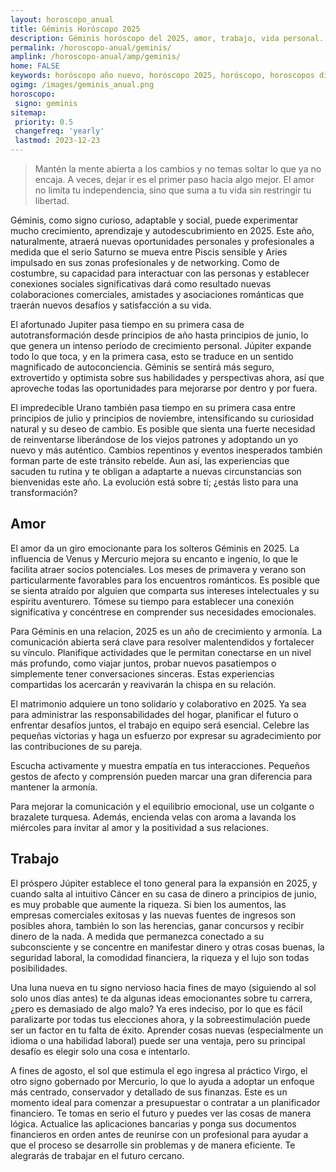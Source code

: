 ```yaml
---
layout: horoscopo_anual
title: Géminis Horóscopo 2025 
description: Géminis horóscopo del 2025, amor, trabajo, vida personal. Todas las predicciones para Géminis 2025 gratis. Disfruta este año nuevo.
permalink: /horoscopo-anual/geminis/
amplink: /horoscopo-anual/amp/geminis/
home: FALSE
keywords: horóscopo año nuevo, horóscopo 2025, horóscopo, horoscopos diarios gratis del dia de hoy, horóscopo diario gratis,horóscopo ano nuevo 2025, horóscopo esperanza gracia, horoscopo Géminis 2025, horoscop, horóscopos gratis, horoscopo Géminis, horoscopo Géminis 2025 gratis, Tarot, Astrologia, Zodíaco, Géminis, horoscopo gratis,tarot en femenino,videncia gratuita,horoscopos gratuitos,horóscopos, astrologia,videncia gratis
ogimg: /images/geminis_anual.png
horoscopo:
 signo: geminis
sitemap:
 priority: 0.5
 changefreq: 'yearly'
 lastmod: 2023-12-23
---
```





> Mantén la mente abierta a los cambios y no temas soltar lo que ya no encaja. A veces, dejar ir es el primer paso hacia algo mejor. El amor no limita tu independencia, sino que suma a tu vida sin restringir tu libertad.


Géminis, como signo curioso, adaptable y social, puede experimentar mucho crecimiento, aprendizaje y autodescubrimiento en 2025. Este año, naturalmente, atraerá nuevas oportunidades personales y profesionales a medida que el serio Saturno se mueva entre Piscis sensible y Aries impulsado en sus zonas profesionales y de networking. Como de costumbre, su capacidad para interactuar con las personas y establecer conexiones sociales significativas dará como resultado nuevas colaboraciones comerciales, amistades y asociaciones románticas que traerán nuevos desafíos y satisfacción a su vida.

El afortunado Jupiter pasa tiempo en su primera casa de autotransformación desde principios de año hasta principios de junio, lo que genera un intenso período de crecimiento personal. Júpiter expande todo lo que toca, y en la primera casa, esto se traduce en un sentido magnificado de autoconciencia. Géminis se sentirá más seguro, extrovertido y optimista sobre sus habilidades y perspectivas ahora, así que aproveche todas las oportunidades para mejorarse por dentro y por fuera.

El impredecible Urano también pasa tiempo en su primera casa entre principios de julio y principios de noviembre, intensificando su curiosidad natural y su deseo de cambio. Es posible que sienta una fuerte necesidad de reinventarse liberándose de los viejos patrones y adoptando un yo nuevo y más auténtico. Cambios repentinos y eventos inesperados también forman parte de este tránsito rebelde. Aun así, las experiencias que sacuden tu rutina y te obligan a adaptarte a nuevas circunstancias son bienvenidas este año. La evolución está sobre ti; ¿estás listo para una transformación? 

## Amor

El amor da un giro emocionante para los solteros Géminis en 2025. La influencia de Venus y Mercurio mejora su encanto e ingenio, lo que le facilita atraer socios potenciales. Los meses de primavera y verano son particularmente favorables para los encuentros románticos. Es posible que se sienta atraído por alguien que comparta sus intereses intelectuales y su espíritu aventurero. Tómese su tiempo para establecer una conexión significativa y concéntrese en comprender sus necesidades emocionales.

Para Géminis en una relacion, 2025 es un año de crecimiento y armonía. La comunicación abierta será clave para resolver malentendidos y fortalecer su vínculo. Planifique actividades que le permitan conectarse en un nivel más profundo, como viajar juntos, probar nuevos pasatiempos o simplemente tener conversaciones sinceras. Estas experiencias compartidas los acercarán y reavivarán la chispa en su relación.

El matrimonio adquiere un tono solidario y colaborativo en 2025. Ya sea para administrar las responsabilidades del hogar, planificar el futuro o enfrentar desafíos juntos, el trabajo en equipo será esencial. Celebre las pequeñas victorias y haga un esfuerzo por expresar su agradecimiento por las contribuciones de su pareja.

Escucha activamente y muestra empatía en tus interacciones. Pequeños gestos de afecto y comprensión pueden marcar una gran diferencia para mantener la armonía.

Para mejorar la comunicación y el equilibrio emocional, use un colgante o brazalete turquesa. Además, encienda velas con aroma a lavanda los miércoles para invitar al amor y la positividad a sus relaciones.

## Trabajo

El próspero Júpiter establece el tono general para la expansión en 2025, y cuando salta al intuitivo Cáncer en su casa de dinero a principios de junio, es muy probable que aumente la riqueza. Si bien los aumentos, las empresas comerciales exitosas y las nuevas fuentes de ingresos son posibles ahora, también lo son las herencias, ganar concursos y recibir dinero de la nada. A medida que permanezca conectado a su subconsciente y se concentre en manifestar dinero y otras cosas buenas, la seguridad laboral, la comodidad financiera, la riqueza y el lujo son todas posibilidades.

Una luna nueva en tu signo nervioso hacia fines de mayo (siguiendo al sol solo unos días antes) te da algunas ideas emocionantes sobre tu carrera, ¿pero es demasiado de algo malo? Ya eres indeciso, por lo que es fácil paralizarte por todas tus elecciones ahora, y la sobreestimulación puede ser un factor en tu falta de éxito. Aprender cosas nuevas (especialmente un idioma o una habilidad laboral) puede ser una ventaja, pero su principal desafío es elegir solo una cosa e intentarlo.

A fines de agosto, el sol que estimula el ego ingresa al práctico Virgo, el otro signo gobernado por Mercurio, lo que lo ayuda a adoptar un enfoque más centrado, conservador y detallado de sus finanzas. Este es un momento ideal para comenzar a presupuestar o contratar a un planificador financiero. Te tomas en serio el futuro y puedes ver las cosas de manera lógica. Actualice las aplicaciones bancarias y ponga sus documentos financieros en orden antes de reunirse con un profesional para ayudar a que el proceso se desarrolle sin problemas y de manera eficiente. Te alegrarás de trabajar en el futuro cercano.